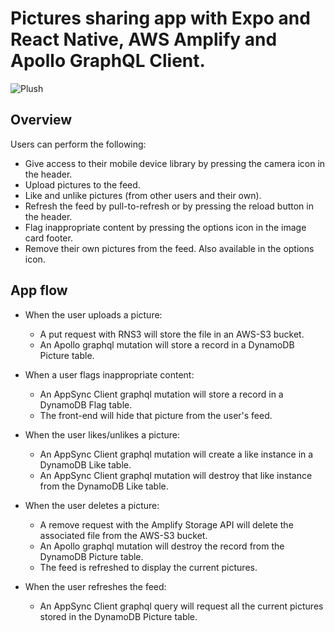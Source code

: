 # Pictures sharing app with Expo and React Native, AWS Amplify and Apollo GraphQL Client.

![Plush](https://user-images.githubusercontent.com/26605247/56092404-a2808780-5eb3-11e9-82de-60f9a651ceee.png)

## Overview

Users can perform the following:
* Give access to their mobile device library by pressing the camera icon in the header.
* Upload pictures to the feed.
* Like and unlike pictures (from other users and their own).
* Refresh the feed by pull-to-refresh or by pressing the reload button in the header.
* Flag inappropriate content by pressing the options icon in the image card footer.
* Remove their own pictures from the feed. Also available in the options icon.


## App flow

* When the user uploads a picture:
  * A put request with RNS3 will store the file in an AWS-S3 bucket.
  * An Apollo graphql mutation will store a record in a DynamoDB Picture table.
  
* When a user flags inappropriate content:
  * An AppSync Client graphql mutation will store a record in a DynamoDB Flag table.
  * The front-end will hide that picture from the user's feed.
  
* When the user likes/unlikes a picture:
  * An AppSync Client graphql mutation will create a like instance in a DynamoDB Like table.
  * An AppSync Client graphql mutation will destroy that like instance from the DynamoDB Like table.
  
* When the user deletes a picture:
  * A remove request with the Amplify Storage API will delete the associated file from the AWS-S3 bucket.
  * An Apollo graphql mutation will destroy the record from the DynamoDB Picture table.
  * The feed is refreshed to display the current pictures.
  
* When the user refreshes the feed:
  * An AppSync Client graphql query will request all the current pictures stored in the DynamoDB Picture table.

